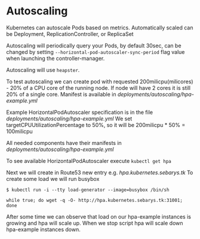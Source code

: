 # Autoscaling

Kubernetes can autoscale Pods based on metrics. Automatically scaled can be Deployment, ReplicationController, or ReplicaSet

Autoscaling will periodically query your Pods, by default 30sec, can be changed by setting `--horizontal-pod-autoscaler-sync-period` flag value when launching the controller-manager.

Autoscaling will use `heapster`.

To test autoscaling we can create pod with requested 200milicpu(milicores) - 20% of a CPU core of the running node. If node will have 2 cores it is still 20% of a single core. Manifest is available in *deployments/autoscaling/hpa-example.yml*

Example HorizontalPodAutoscaler specification is in the file *deployments/autoscaling/hpa-example.yml*
We set targetCPUUtilizationPercentage to 50%, so it will be 200milicpu * 50% = 100milicpu


All needed components have their manifests in *deployments/autoscaling/hpa-example.yml*

To see available HorizontalPodAutoscaler execute `kubectl get hpa`

Next we will create in Route53 new entry e.g. *hpa.kubernetes.sebarys.tk*
To create some load we will run busybox
```
$ kubectl run -i --tty load-generator --image=busybox /bin/sh

while true; do wget -q -O- http://hpa.kubernetes.sebarys.tk:31001; done
```

After some time we can observe that load on our hpa-example instances is growing and hpa will scale up.
When we stop script hpa will scale down hpa-example instances down.
